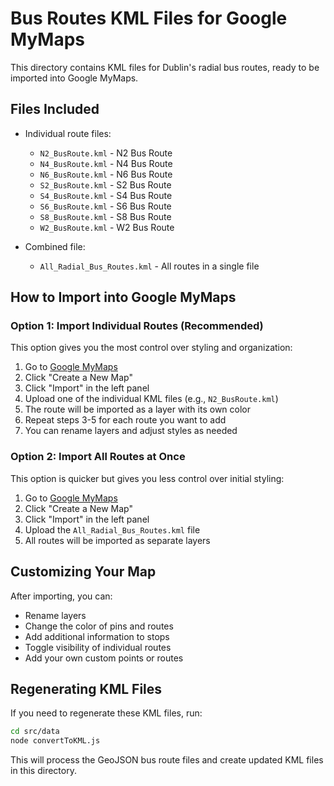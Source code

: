 # Bus Routes KML Files for Google MyMaps

This directory contains KML files for Dublin's radial bus routes, ready to be imported into Google MyMaps.

## Files Included

- Individual route files:

  - `N2_BusRoute.kml` - N2 Bus Route
  - `N4_BusRoute.kml` - N4 Bus Route
  - `N6_BusRoute.kml` - N6 Bus Route
  - `S2_BusRoute.kml` - S2 Bus Route
  - `S4_BusRoute.kml` - S4 Bus Route
  - `S6_BusRoute.kml` - S6 Bus Route
  - `S8_BusRoute.kml` - S8 Bus Route
  - `W2_BusRoute.kml` - W2 Bus Route

- Combined file:
  - `All_Radial_Bus_Routes.kml` - All routes in a single file

## How to Import into Google MyMaps

### Option 1: Import Individual Routes (Recommended)

This option gives you the most control over styling and organization:

1. Go to [Google MyMaps](https://www.google.com/maps/d/)
2. Click "Create a New Map"
3. Click "Import" in the left panel
4. Upload one of the individual KML files (e.g., `N2_BusRoute.kml`)
5. The route will be imported as a layer with its own color
6. Repeat steps 3-5 for each route you want to add
7. You can rename layers and adjust styles as needed

### Option 2: Import All Routes at Once

This option is quicker but gives you less control over initial styling:

1. Go to [Google MyMaps](https://www.google.com/maps/d/)
2. Click "Create a New Map"
3. Click "Import" in the left panel
4. Upload the `All_Radial_Bus_Routes.kml` file
5. All routes will be imported as separate layers

## Customizing Your Map

After importing, you can:

- Rename layers
- Change the color of pins and routes
- Add additional information to stops
- Toggle visibility of individual routes
- Add your own custom points or routes

## Regenerating KML Files

If you need to regenerate these KML files, run:

```bash
cd src/data
node convertToKML.js
```

This will process the GeoJSON bus route files and create updated KML files in this directory.
